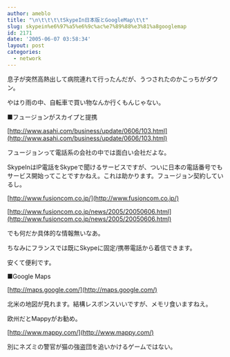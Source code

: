 ```yaml
---
author: ameblo
title: "\n\t\t\t\tSkypeIn日本版とGoogleMap\t\t"
slug: skypein%e6%97%a5%e6%9c%ac%e7%89%88%e3%81%a8googlemap
id: 2171
date: '2005-06-07 03:58:34'
layout: post
categories:
  - network
---
```


息子が突然高熱出して病院連れて行ったんだが、うつされたのかこっちがダウン。

やはり雨の中、自転車で買い物なんか行くもんじゃない。

■フュージョンがスカイプと提携

[http://www.asahi.com/business/update/0606/103.html](http://www.asahi.com/business/update/0606/103.html)

フュージョンって電話系の会社の中では面白い会社だよな。

SkypeInはIP電話をSkypeで聞けるサービスですが、ついに日本の電話番号でもサービス開始ってことですかねえ。これは助かります。フュージョン契約しているし。

[http://www.fusioncom.co.jp/](http://www.fusioncom.co.jp/)

[http://www.fusioncom.co.jp/news/2005/20050606.html](http://www.fusioncom.co.jp/news/2005/20050606.html)

でも何だか具体的な情報無いなあ。

ちなみにフランスでは既にSkypeに固定/携帯電話から着信できます。

安くて便利です。

■Google Maps

[http://maps.google.com/](http://maps.google.com/)

北米の地図が見れます。結構レスポンスいいですが、メモリ食いますねえ。

欧州だとMappyがお勧め。

[http://www.mappy.com/](http://www.mappy.com/)

別にネズミの警官が猫の強盗団を追いかけるゲームではない。